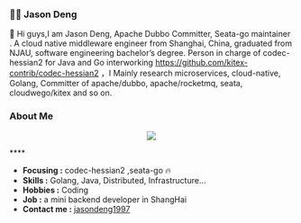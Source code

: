 
###  :man_technologist:  Jason Deng

👋 Hi guys,I am Jason Deng, Apache Dubbo Committer, Seata-go maintainer . A cloud native middleware engineer from Shanghai, China, graduated from NJAU, software engineering bachelor’s degree. Person in charge of codec-hessian2  for Java and Go interworking https://github.com/kitex-contrib/codec-hessian2 ，I Mainly research microservices, cloud-native, Golang, Committer of apache/dubbo, apache/rocketmq, seata, cloudwego/kitex and so on.

### About Me

<p align="center">
  <a href="https://github.com/jasondeng1997">  <!--statics主页地址，可修改-->
    <img src="https://github-readme-stats-eight-theta.vercel.app/api?username=coderxm&show_icons=true&theme=algolia&include_all_commits=true&count_private=true&hide=issues"/>   <!--可修改-->
  </a>
</p>
<p align="center">


</p>
****

-  **Focusing :** codec-hessian2 ,seata-go :fire: 
-  **Skills :** Golang, Java, Distributed, Infrastructure...
-  **Hobbies :** Coding
-  **Job :** a mini backend developer in ShangHai
-  **Contact me :** [jasondeng1997](mailto:15301580353@163.com)


